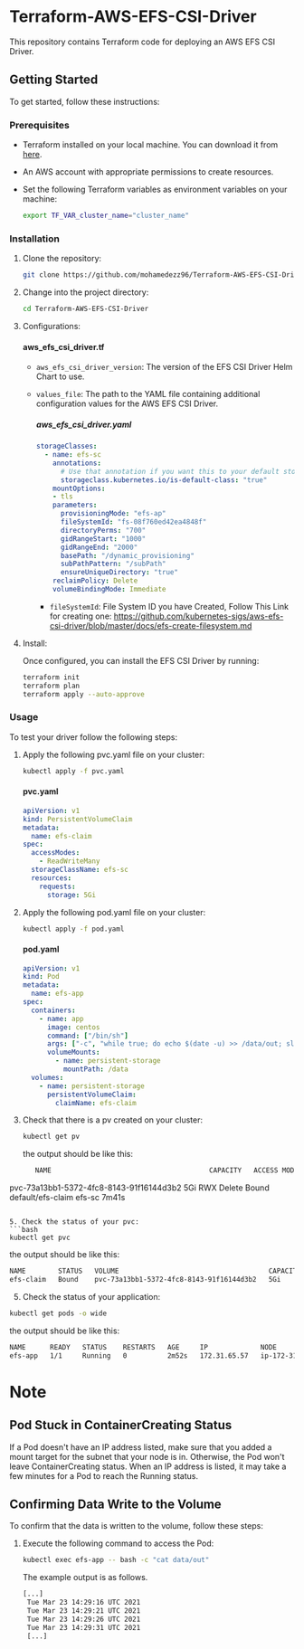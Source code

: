 # Terraform-AWS-EFS-CSI-Driver
This repository contains Terraform code for deploying an AWS EFS CSI Driver.

## Getting Started

To get started, follow these instructions:

### Prerequisites

- Terraform installed on your local machine. You can download it from [here](https://www.terraform.io/downloads.html).
- An AWS account with appropriate permissions to create resources.
- Set the following Terraform variables as environment variables on your machine:

    ```bash
    export TF_VAR_cluster_name="cluster_name"
    ```


### Installation

1. Clone the repository:

    ```bash
    git clone https://github.com/mohamedezz96/Terraform-AWS-EFS-CSI-Driver.git
    ```
2. Change into the project directory:

    ```bash
    cd Terraform-AWS-EFS-CSI-Driver
    ```
3. Configurations:
      #### aws_efs_csi_driver.tf
      - `aws_efs_csi_driver_version`: The version of the EFS CSI Driver Helm Chart to use.
      - `values_file`: The path to the YAML file containing additional configuration values for the AWS EFS CSI Driver.
    
        ##### aws_efs_csi_driver.yaml
        ```yaml
        storageClasses: 
          - name: efs-sc
            annotations:
              # Use that annotation if you want this to your default storageclass
              storageclass.kubernetes.io/is-default-class: "true"
            mountOptions:
            - tls
            parameters:
              provisioningMode: "efs-ap"
              fileSystemId: "fs-08f760ed42ea4848f"
              directoryPerms: "700"
              gidRangeStart: "1000"
              gidRangeEnd: "2000"
              basePath: "/dynamic_provisioning"
              subPathPattern: "/subPath"
              ensureUniqueDirectory: "true"
            reclaimPolicy: Delete
            volumeBindingMode: Immediate
        ```
        - `fileSystemId`: File System ID you have Created, Follow This Link for creating one:
                          https://github.com/kubernetes-sigs/aws-efs-csi-driver/blob/master/docs/efs-create-filesystem.md
4. Install: 

    Once configured, you can install the EFS CSI Driver by running:
    
    ```bash
    terraform init
    terraform plan
    terraform apply --auto-approve
    ```

### Usage
To test your driver follow the following steps:

1. Apply the following pvc.yaml file on your cluster:
    ```bash
    kubectl apply -f pvc.yaml
    ```
    #### pvc.yaml
    ```yaml
    apiVersion: v1
    kind: PersistentVolumeClaim
    metadata:
      name: efs-claim
    spec:
      accessModes:
        - ReadWriteMany
      storageClassName: efs-sc
      resources:
        requests:
          storage: 5Gi
    ```

2. Apply the following pod.yaml file on your cluster:
    ```bash
    kubectl apply -f pod.yaml
    ```
    #### pod.yaml
    ```yaml
    apiVersion: v1
    kind: Pod
    metadata:
      name: efs-app
    spec:
      containers:
        - name: app
          image: centos
          command: ["/bin/sh"]
          args: ["-c", "while true; do echo $(date -u) >> /data/out; sleep 5; done"]
          volumeMounts:
            - name: persistent-storage
              mountPath: /data
      volumes:
        - name: persistent-storage
          persistentVolumeClaim:
            claimName: efs-claim
    ```

3. Check that there is a pv created on your cluster:
    ```bash
    kubectl get pv
    ```
   the output should be like this:
   ```bash
      NAME                                       CAPACITY   ACCESS MODES   RECLAIM POLICY   STATUS   CLAIM               STORAGECLASS   VOLUMEATTRIBUTESCLASS   REASON   AGE
pvc-73a13bb1-5372-4fc8-8143-91f16144d3b2   5Gi        RWX            Delete           Bound    default/efs-claim   efs-sc         <unset>                          7m41s
   ```
    
5. Check the status of your pvc:
```bash
kubectl get pvc
```
   the output should be like this:
   ```bash
NAME        STATUS   VOLUME                                     CAPACITY   ACCESS MODES   STORAGECLASS   VOLUMEATTRIBUTESCLASS   AGE
efs-claim   Bound    pvc-73a13bb1-5372-4fc8-8143-91f16144d3b2   5Gi        RWX            efs-sc         <unset>                 12m
   ```
5. Check the status of your application:
```bash
kubectl get pods -o wide
```
   the output should be like this:
   ```bash
NAME      READY   STATUS    RESTARTS   AGE     IP             NODE                            NOMINATED NODE   READINESS GATES
efs-app   1/1     Running   0          2m52s   172.31.65.57   ip-172-31-70-202.ec2.internal   <none>           <none>
   ```
# Note

## Pod Stuck in ContainerCreating Status

If a Pod doesn't have an IP address listed, make sure that you added a mount target for the subnet that your node is in. Otherwise, the Pod won't leave ContainerCreating status. When an IP address is listed, it may take a few minutes for a Pod to reach the Running status.

## Confirming Data Write to the Volume

To confirm that the data is written to the volume, follow these steps:

1. Execute the following command to access the Pod:
   ```bash
   kubectl exec efs-app -- bash -c "cat data/out"
   ```
   The example output is as follows.
   ```bash
   [...]
    Tue Mar 23 14:29:16 UTC 2021
    Tue Mar 23 14:29:21 UTC 2021
    Tue Mar 23 14:29:26 UTC 2021
    Tue Mar 23 14:29:31 UTC 2021
    [...]
   ```
